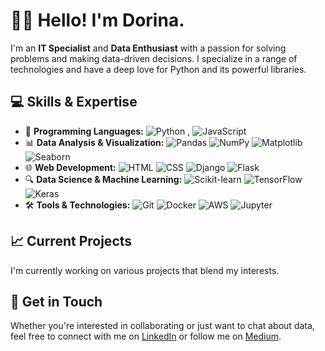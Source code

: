 # 🖖🏻 Hello! I'm Dorina.

I'm an **IT Specialist** and **Data Enthusiast** with a passion for solving problems and making data-driven decisions. I specialize in a range of technologies and have a deep love for Python and its powerful libraries.

## 💻 Skills & Expertise
- 🔧 **Programming Languages:** ![Python](https://img.shields.io/badge/python-3776AB?style=flat&logo=python&logoColor=white) , ![JavaScript](https://img.shields.io/badge/JavaScript-F7DF1E?style=flat&logo=javascript&logoColor=black)
- 📊 **Data Analysis & Visualization:**  ![Pandas](https://img.shields.io/badge/Pandas-150458?style=flat&logo=pandas&logoColor=white)  ![NumPy](https://img.shields.io/badge/NumPy-013243?style=flat&logo=numpy&logoColor=white) ![Matplotlib](https://img.shields.io/badge/matplotlib-2C5BB7?style=flat&logo=python&logoColor=white) ![Seaborn](https://img.shields.io/badge/Seaborn-3776AB?style=flat&logo=python&logoColor=white)
- 🌐 **Web Development:** ![HTML](https://img.shields.io/badge/HTML-E34F26?style=flat&logo=html5&logoColor=white)  ![CSS](https://img.shields.io/badge/CSS-1572B6?style=flat&logo=css3&logoColor=white)  ![Django](https://img.shields.io/badge/Django-092E20?style=flat&logo=django&logoColor=white) ![Flask](https://img.shields.io/badge/Flask-000000?style=flat&logo=flask&logoColor=white)
- 🔍 **Data Science & Machine Learning:** ![Scikit-learn](https://img.shields.io/badge/scikit--learn-F7931E?style=flat&logo=scikit-learn&logoColor=white)  ![TensorFlow](https://img.shields.io/badge/TensorFlow-FF6F00?style=flat&logo=tensorflow&logoColor=white) ![Keras](https://img.shields.io/badge/Keras-D00000?style=flat&logo=keras&logoColor=white)
- 🛠 **Tools & Technologies:** ![Git](https://img.shields.io/badge/Git-F05032?style=flat&logo=git&logoColor=white) ![Docker](https://img.shields.io/badge/Docker-2496ED?style=flat&logo=docker&logoColor=white) ![AWS](https://img.shields.io/badge/AWS-232F3E?style=flat&logo=amazon-aws&logoColor=white) ![Jupyter](https://img.shields.io/badge/Jupyter-F37626?style=flat&logo=jupyter&logoColor=white) 

## 📈 Current Projects
I'm currently working on various projects that blend my interests.

## 🌟 Get in Touch
Whether you're interested in collaborating or just want to chat about data, feel free to connect with me on [LinkedIn](https://linkedin.com/in/dorinanyari) or follow me on [Medium](https://medium.com/@nyaridorina).
